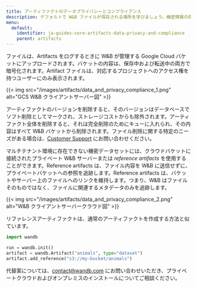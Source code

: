 ```yaml
---
title: アーティファクトのデータプライバシーとコンプライアンス
description: デフォルトで W&B ファイルが保存される場所を学びましょう。機密情報の保存方法について探索します。
menu:
  default:
    identifier: ja-guides-core-artifacts-data-privacy-and-compliance
    parent: artifacts
---
```


ファイルは、Artifacts をログするときに W&B が管理する Google Cloud バケットにアップロードされます。バケットの内容は、保存中および転送中の両方で暗号化されます。Artifact ファイルは、対応するプロジェクトへのアクセス権を持つユーザーにのみ表示されます。

{{< img src="/images/artifacts/data_and_privacy_compliance_1.png" alt="GCS W&B クライアントサーバー図" >}}

アーティファクトのバージョンを削除すると、そのバージョンはデータベースでソフト削除としてマークされ、ストレージコストからも除外されます。アーティファクト全体を削除すると、それは完全削除のためにキューに入れられ、その内容はすべて W&B バケットから削除されます。ファイル削除に関する特定のニーズがある場合は、[Customer Support](mailto:support@wandb.com) にお問い合わせください。

マルチテナント環境に存在できない機密データセットには、クラウドバケットに接続されたプライベート W&B サーバーまたは _reference artifacts_ を使用することができます。Reference artifacts は、ファイル内容を W&B に送信せずに、プライベートバケットへの参照を追跡します。Reference artifacts は、バケットやサーバー上のファイルへのリンクを維持します。つまり、W&B はファイルそのものではなく、ファイルに関連するメタデータのみを追跡します。

{{< img src="/images/artifacts/data_and_privacy_compliance_2.png" alt="W&B クライアントサーバークラウド図" >}}

リファレンスアーティファクトは、通常のアーティファクトを作成する方法と似ています。

```python
import wandb

run = wandb.init()
artifact = wandb.Artifact("animals", type="dataset")
artifact.add_reference("s3://my-bucket/animals")
```

代替案については、[contact@wandb.com](mailto:contact@wandb.com) にお問い合わせいただき、プライベートクラウドおよびオンプレミスのインストールについてご相談ください。